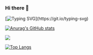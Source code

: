 ### Hi there 👋

[![Typing SVG](https://readme-typing-svg.demolab.com?font=Fira+Code&pause=500&width=521&lines=%E6%AC%A2%E8%BF%8E%E6%9D%A5%E5%88%B0%E6%88%91%E7%9A%84GitHub;Building+a+better+world+with+love+and+peace.)](https://git.io/typing-svg)

[![Anurag's GitHub stats](https://github-readme-stats.vercel.app/api?username=HelTi&show_icons=true)](https://github.com/anuraghazra/github-readme-stats)

<div> <img src="https://github-profile-trophy.vercel.app/?username=HelTi" /> </div>

[![Top Langs](https://github-readme-stats.vercel.app/api/top-langs/?username=HelTi&layout=compact)](https://github.com/anuraghazra/github-readme-stats)




